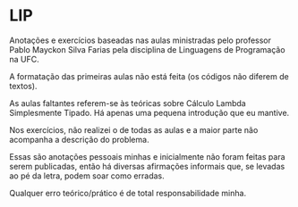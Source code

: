 # LIP
Anotações e exercícios baseadas nas aulas ministradas pelo professor Pablo Mayckon Silva Farias pela disciplina de Linguagens de Programação na UFC.

A formatação das primeiras aulas não está feita (os códigos não diferem de textos).

As aulas faltantes referem-se às teóricas sobre Cálculo Lambda Simplesmente Tipado. Há apenas uma pequena introdução que eu mantive.

Nos exercícios, não realizei o de todas as aulas e a maior parte não acompanha a descrição do problema.

Essas são anotações pessoais minhas e inicialmente não foram feitas para serem publicadas, então há diversas afirmações informais que, se levadas ao pé da letra, podem soar como erradas.

Qualquer erro teórico/prático é de total responsabilidade minha.
